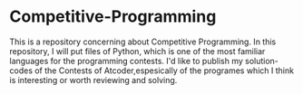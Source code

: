 # Competitive-Programming
This is a repository concerning about Competitive Programming.
In this repository, I will put files of Python, which is one of the most familiar languages for the programming contests.
I'd like to publish my solution-codes of the Contests of Atcoder,espesically of the programes which I think is interesting or worth reviewing and solving.
